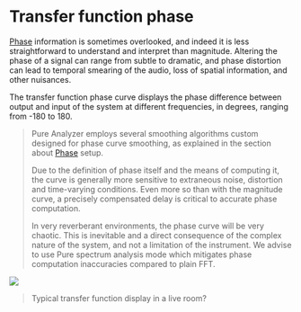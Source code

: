 # Transfer function phase

[Phase](13_Transfer_function_measurement_05_Setup_05_Phase.md) information is sometimes overlooked, and indeed it is less straightforward to understand and interpret than magnitude. 
Altering the phase of a signal can range from subtle to dramatic, and phase distortion can lead to temporal smearing of the audio, loss of spatial information, and other nuisances.

The transfer function phase curve displays the phase difference between output and input of the system at different frequencies, in degrees, ranging from -180 to 180.

> Pure Analyzer employs several smoothing algorithms custom designed for phase curve smoothing, as explained in the section about [Phase](13_Transfer_function_measurement_05_Setup_05_Phase.md) setup.
>
> Due to the definition of phase itself and the means of computing it, the curve is generally more sensitive to extraneous noise, distortion and time-varying conditions. 
> Even more so than with the magnitude curve, a precisely compensated delay is critical to accurate phase computation.
>
> In very reverberant environments, the phase curve will be very chaotic.
> This is inevitable and a direct consequence of the complex nature of the system, and not a limitation of the instrument. 
> We advise to use Pure spectrum analysis mode which mitigates phase computation inaccuracies compared to plain FFT.
 
 ![](https://media.githubusercontent.com/media/FLUX-SE/doc_images/main/Analyzer/TransferFunction/Main.png)
>
> Typical transfer function display in a live room?

